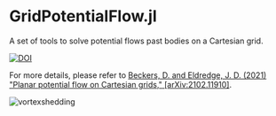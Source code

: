 # GridPotentialFlow.jl
A set of tools to solve potential flows past bodies on a Cartesian grid.

[![DOI](https://zenodo.org/badge/DOI/10.5281/zenodo.4549940.svg)](https://doi.org/10.5281/zenodo.4549940)

For more details, please refer to [Beckers, D. and Eldredge, J. D. (2021) "Planar potential flow on Cartesian grids," [arXiv:2102.11910]](https://arxiv.org/abs/2102.11910).

![vortexshedding](https://user-images.githubusercontent.com/26737762/113199963-9b77ee80-921c-11eb-8448-70a32e50660f.gif)

